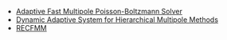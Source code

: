 * [Adaptive Fast Multipole Poisson-Boltzmann Solver](https://zhang416.github.io/afmpb/)
* [Dynamic Adaptive System for Hierarchical Multipole Methods](https://jacksondebuhr.github.io/dashmm/)
* [RECFMM](https://zhang416.github.io/afmpb/)
